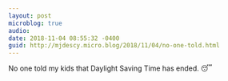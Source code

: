 ```yaml
---
layout: post
microblog: true
audio: 
date: 2018-11-04 08:55:32 -0400
guid: http://mjdescy.micro.blog/2018/11/04/no-one-told.html
---
```

No one told my kids that Daylight Saving Time has ended. 😴
